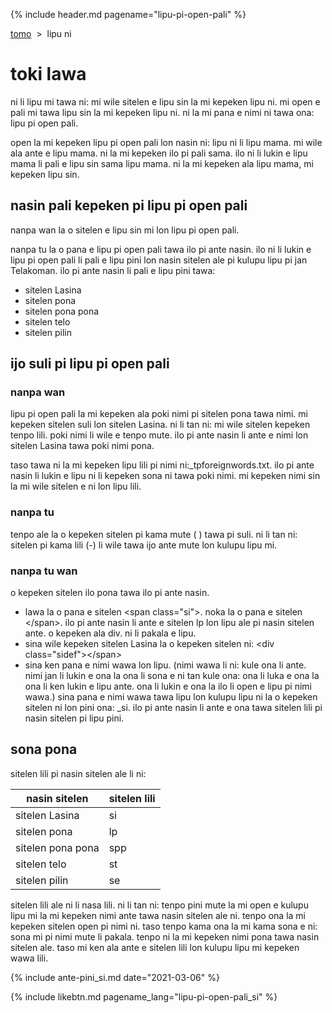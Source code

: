 {% include header.md pagename="lipu-pi-open-pali" %}



<span class="si">[tomo](https://joelthomastr.github.io/tokipona/README_si)&nbsp;&nbsp;>&nbsp;&nbsp;lipu ni</span>

# <span class="si">toki lawa</span>

<span class="si">ni li lipu mi tawa ni: mi wile sitelen e lipu sin la mi kepeken lipu ni. mi open e pali mi tawa lipu sin la mi kepeken lipu ni. ni la mi pana e nimi ni tawa ona: lipu pi open pali.</span>

<span class="si">open la mi kepeken lipu pi open pali lon nasin ni: lipu ni li lipu mama. mi wile ala ante e lipu mama. ni la mi kepeken ilo pi pali sama. ilo ni li lukin e lipu mama li pali e lipu sin sama lipu mama. ni la mi kepeken ala lipu mama, mi kepeken lipu sin.</span>

## <span class="si">nasin pali kepeken pi lipu pi open pali</span>

<span class="si">nanpa wan la o sitelen e lipu sin mi lon lipu pi open pali.</span>

<span class="si">nanpa tu la o pana e lipu pi open pali tawa ilo pi ante nasin. ilo ni li lukin e lipu pi open pali li pali e lipu pini lon nasin sitelen ale pi kulupu lipu pi jan Telakoman. ilo pi ante nasin li pali e lipu pini tawa:</span>
- <span class="si">sitelen Lasina</span>
- <span class="si">sitelen pona</span>
- <span class="si">sitelen pona pona</span>
- <span class="si">sitelen telo</span>
- <span class="si">sitelen pilin</span>

## <span class="si">ijo suli pi lipu pi open pali</span>

### <span class="si">nanpa wan</span>

<span class="si">lipu pi open pali la mi kepeken ala poki nimi pi sitelen pona tawa nimi. mi kepeken sitelen suli lon sitelen Lasina. ni li tan ni: mi wile sitelen kepeken tenpo lili. poki nimi li wile e tenpo mute. ilo pi ante nasin li ante e nimi lon sitelen Lasina tawa poki nimi pona.</span>

<span class="si">taso tawa ni la mi kepeken lipu lili pi nimi ni:<span class="sidef">_tpforeignwords.txt.</span> ilo pi ante nasin li lukin e lipu ni li kepeken sona ni tawa poki nimi. mi kepeken nimi sin la mi wile sitelen e ni lon lipu lili.</span>

### <span class="si">nanpa tu</span>
<span class="si">tenpo ale la o kepeken sitelen pi kama mute (<span class="sidef"> </span>) tawa pi suli. ni li tan ni: sitelen pi kama lili (<span class="sidef">-</span>) li wile tawa ijo ante mute lon kulupu lipu mi.</span>

### <span class="si">nanpa tu wan</span>
<span class="si">o kepeken sitelen ilo pona tawa ilo pi ante nasin.</span>

- <span class="si">lawa la o pana e sitelen <span class="sidef">\<span class="si"\></span>. noka la o pana e sitelen <span class="sidef">\</span></span>. ilo pi ante nasin li ante e sitelen <span class="lpdef">lp</span> lon lipu ale pi nasin sitelen ante. o kepeken ala <span class="sidef">div</span>. ni li pakala e lipu.</span>
- <span class="si">sina wile kepeken sitelen Lasina la o kepeken sitelen ni: <span class="sidef">\<div class="sidef"\><\/span></span></span>
- <span class="si">sina ken pana e nimi wawa lon lipu. (nimi wawa li ni: kule ona li ante. nimi jan li lukin e ona la ona li sona e ni tan kule ona: ona li luka e ona la ona li ken lukin e lipu ante. ona li lukin e ona la ilo li open e lipu pi nimi wawa.) sina pana e nimi wawa tawa lipu lon kulupu lipu ni la o kepeken sitelen ni lon pini ona: <span class="sidef">_si</span>. ilo pi ante nasin li ante e ona tawa sitelen lili pi nasin sitelen pi lipu pini.</span>


## <span class="si">sona pona</span>

<span class="si">sitelen lili pi nasin sitelen ale li ni:</span>

| <span class="si">nasin sitelen</span> | <span class="si">sitelen lili</span> |
| ----- | ----- |
| <span class="si">sitelen Lasina</span> | <span class="si"><span class="sidef">si</span></span> |
| <span class="si">sitelen pona</span> | <span class="si"><span class="sidef">lp</span></span> |
| <span class="si">sitelen pona pona</span> | <span class="si"><span class="sidef">spp</span></span> |
| <span class="si">sitelen telo</span> | <span class="si"><span class="sidef">st</span></span> |
| <span class="si">sitelen pilin</span> | <span class="si"><span class="sidef">se</span></span> |

<span class="si">sitelen lili ale ni li nasa lili. ni li tan ni: tenpo pini mute la mi open e kulupu lipu mi la mi kepeken nimi ante tawa nasin sitelen ale ni. tenpo ona la mi kepeken sitelen open pi nimi ni. taso tenpo kama ona la mi kama sona e ni: sona mi pi nimi mute li pakala. tenpo ni la mi kepeken nimi pona tawa nasin sitelen ale. taso mi ken ala ante e sitelen lili lon kulupu lipu mi kepeken wawa lili.</span>

{% include ante-pini_si.md date="2021-03-06" %}

{% include likebtn.md pagename_lang="lipu-pi-open-pali_si" %}
